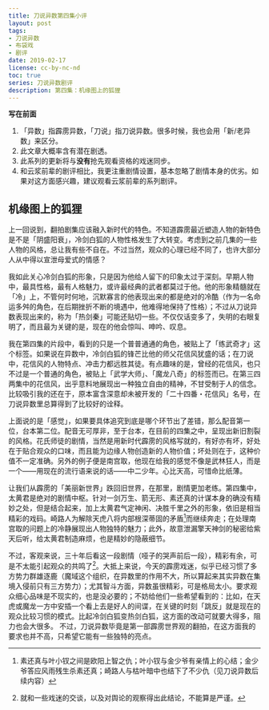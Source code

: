 ```yaml
---
title: 刀说异数第四集小评
layout: post
tags:
- 刀说异数
- 布袋戏
- 剧评
date: 2019-02-17
license: cc-by-nc-nd
toc: true
series: 刀说异数剧评
description: 第四集：机缘图上的狐狸
---
```


**写在前面**

1. 「异数」指霹雳异数，「刀说」指刀说异数。很多时候，我也会用「新/老异数」来区分。
2. 此文章大概率含有潜在剧透。
3. 此系列的更新将与**没有**抢先观看资格的戏迷同步。
4. 和云浆前辈的剧评相比，我更注重剧情设置，基本忽略了剧情本身的优劣。如果对这方面感兴趣，建议观看云浆前辈的系列剧评。

## 机缘图上的狐狸

上一回说到，翻拍剧集应该融入新时代的特色。不知道霹雳最近塑造人物的新特色是不是「阴盛阳衰」，冷剑白狐的人物性格发生了大转变。考虑到之前几集的一些人物的风格，总让我有些不自在。不过当然，观众的心理已经不同了，也许大部分人从中得以宣泄母爱式的情感？

我如此关心冷剑白狐的形象，只是因为他给人留下的印象太过于深刻。早期人物中，最具性格，最有人格魅力，或许最经典的武者都莫过于他。他的形象精髓就在「冷」上，不管何时何地，沉默寡言的他表现出来的都是绝对的冷酷（作为一名命运多舛的角色，在后期挫折不断的境遇中，他难得地保持了性格）；不过从刀说异数表现出来的，称为「热剑秦」可能还贴切一些。不仅仅话变多了，失明的右眼复明了，而且最为关键的是，现在的他会惊叫、呻吟、叹息。

我在第四集的片段中，看到的只是一个普普通通的角色，被贴上了「练武奇才」这个标签。如果说在异数中，冷剑白狐的锋芒比他的师父花信风犹盛的话；在刀说中，花信风的人物特点、冲击力都远胜其徒。有点趣味的是，曾经的花信风，也只不过是一个普通的角色，被贴上「武学大师」、「魔龙八奇」的标签而已。在第三四两集中的花信风，出乎意料地展现出一种独立自由的精神，不甘受制于人的信念。比较吸引我的还在于，原本富含深意却未被开发的「二十四番・花信风」名号，在刀说异数里总算得到了比较好的诠释。

上面说的是「感觉」，如果要具体追究到底是哪个环节出了差错，那么配音第一位，台本第二位。配音无可厚非，至于台本，在目前的四集之中，呈现出新旧割裂的风格。花氏师徒的剧情，当然是用新时代霹雳的风格写就的，有好亦有坏，好处在于贴合观众的口味，而且能为边缘人物创造新的人物价值；坏处则在于，这种价值不一定准确。另外的例子便是南宫取，他现在给我的感觉不像是武林狂人，而是一个——用现在的流行语来说的话——中二少年。心比天高，可惜命比纸薄。

让我们从霹雳的「美丽新世界」跌回旧世界，在那里，剧情更加老练。第四集中，太黄君是绝对的剧情中枢。针对一剑万生、箭无形、素还真的计谋本身的确没有精妙之处，但是结合起来，加上太黄君气定神闲、决胜千里之外的形象，依旧是相当精彩的戏码。崎路人为解除天虎八将内部根深蒂固的矛盾[^1]而继续奔走；在处理南宫取的问题上的冷静展现出人物独特的魅力；此外，故意泄漏擎天神剑的秘密给紫天后听，给太黄君制造麻烦，也是精妙的隐蔽细节。

不过，客观来说，三十年后看这一段剧情（哑子的哭声前后一段），精彩有余，可是不太能引起观众的共鸣了[^2]。大抵上来说，今天的霹雳戏迷，似乎已经习惯了多方势力群雄逐鹿（魔域这个组织，在异数里的作用不大，所以算起来其实异数在集境入侵前只有三方势力）；尤其智斗方面，异数虽很精彩，可是格局太小。要求观众细心品味是不现实的，也是没必要的；不妨给他们一些希望看到的：比如，在天虎或魔龙一方中安插一个看上去是好人的间谍，在关键的时刻「跳反」就是现在的观众比较习惯的模式。比起冷剑白狐变热剑白狐，这方面的改动可就要大得多，阻力也会大很多。 不过，刀说异数毕竟是第一部霹雳世界观的翻拍，在这方面我的要求也并不高，只希望它能有一些独特的亮点。

[^1]: 素还真与叶小钗之间是欧阳上智之仇；叶小钗与金少爷有亲情上的心结；金少爷答应风雨残生杀素还真；崎路人与枯叶暗中也结下了不少仇（见刀说异数后续内容）
[^2]: 就和一些戏迷的交谈，以及对舆论的观察得出此结论，不能算是严谨。
